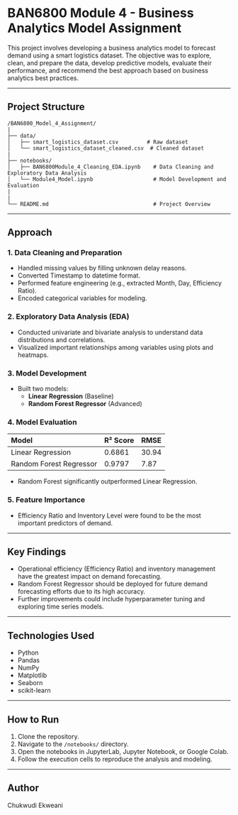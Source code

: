 # BAN6800 Module 4 - Business Analytics Model Assignment

This project involves developing a business analytics model to forecast demand using a smart logistics dataset. The objective was to explore, clean, and prepare the data, develop predictive models, evaluate their performance, and recommend the best approach based on business analytics best practices.

---

## Project Structure
```
/BAN6800_Model_4_Assignment/
|
├── data/
│   ├── smart_logistics_dataset.csv         # Raw dataset
│   └── smart_logistics_dataset_cleaned.csv  # Cleaned dataset
|
├── notebooks/
│   ├── BAN6800Module_4_Cleaning_EDA.ipynb    # Data Cleaning and Exploratory Data Analysis
│   └── Module4_Model.ipynb                   # Model Development and Evaluation
|
|
└── README.md                                 # Project Overview
```

---

## Approach

### 1. Data Cleaning and Preparation
- Handled missing values by filling unknown delay reasons.
- Converted Timestamp to datetime format.
- Performed feature engineering (e.g., extracted Month, Day, Efficiency Ratio).
- Encoded categorical variables for modeling.

### 2. Exploratory Data Analysis (EDA)
- Conducted univariate and bivariate analysis to understand data distributions and correlations.
- Visualized important relationships among variables using plots and heatmaps.

### 3. Model Development
- Built two models:
  - **Linear Regression** (Baseline)
  - **Random Forest Regressor** (Advanced)

### 4. Model Evaluation
| Model                  | R² Score | RMSE    |
|:------------------------|:---------|:--------|
| Linear Regression       | 0.6861   | 30.94   |
| Random Forest Regressor | 0.9797   | 7.87    |

- Random Forest significantly outperformed Linear Regression.

### 5. Feature Importance
- Efficiency Ratio and Inventory Level were found to be the most important predictors of demand.

---

## Key Findings
- Operational efficiency (Efficiency Ratio) and inventory management have the greatest impact on demand forecasting.
- Random Forest Regressor should be deployed for future demand forecasting efforts due to its high accuracy.
- Further improvements could include hyperparameter tuning and exploring time series models.

---

## Technologies Used
- Python
- Pandas
- NumPy
- Matplotlib
- Seaborn
- scikit-learn

---

## How to Run
1. Clone the repository.
2. Navigate to the `/notebooks/` directory.
3. Open the notebooks in JupyterLab, Jupyter Notebook, or Google Colab.
4. Follow the execution cells to reproduce the analysis and modeling.

---

## Author
Chukwudi Ekweani
